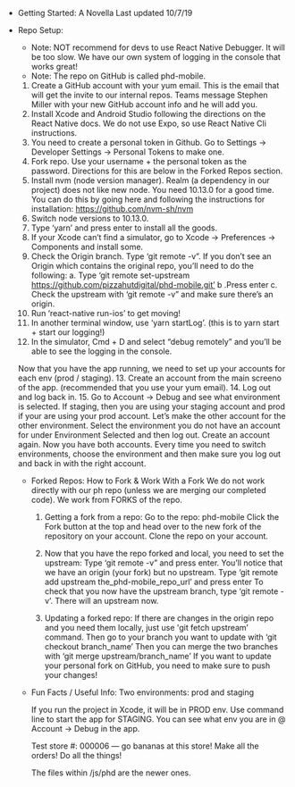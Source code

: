 
- Getting Started: A Novella
Last updated 10/7/19

- Repo Setup:
  
  - Note: NOT recommend for devs to use React Native Debugger. It will be too slow. We have our own system of logging in the console that works great!
  - Note: The repo on GitHub is called phd-mobile.
  
  1. Create a GitHub account with your yum email. This is the email that will get the invite to our internal repos. Teams message     Stephen Miller with your new GitHub account info and he will add you.
  2. Install Xcode and Android Studio following the directions on the React Native docs. We do not use Expo, so use React Native Cli instructions.
  3. You need to create a personal token in Github. Go to Settings -> Developer Settings -> Personal Tokens to make one.
  4. Fork repo. Use your username + the personal token as the password. Directions for this are below in the Forked Repos section.
  5. Install nvm (node version manager). Realm (a dependency in our project) does not like new node. You need 10.13.0 for a good time. You can do this by going here and following the instructions for installation: https://github.com/nvm-sh/nvm
  6. Switch node versions to 10.13.0.
  7. Type ‘yarn’ and press enter to install all the goods.
  8. If your Xcode can’t find a simulator, go to Xcode -> Preferences -> Components and install some.
  9. Check the Origin branch. Type ‘git remote -v”. If you don’t see an Origin which contains the original repo, you’ll need to do the following:
	  a. Type ‘git remote set-upstream https://github.com/pizzahutdigital/phd-mobile.git’
	  b .Press enter
	  c. Check the upstream with ‘git remote -v” and make sure there’s an origin.
  10. Run ‘react-native run-ios’ to get moving!
  11. In another terminal window, use ‘yarn startLog’. (this is to yarn start + start our logging!)
  12. In the simulator, Cmd + D and select “debug remotely” and you’ll be able to see the logging in the console.
  
  Now that you have the app running, we need to set up your accounts for each env (prod / staging).
  13. Create an account from the main screeno of the app. (recommended that you use your yum email).
  14. Log out and log back in.
  15. Go to Account -> Debug and see what environment is selected. If staging, then you are using your staging account and prod if your are using your prod account. Let’s make the other account for the other environment. Select the environment you do not have an account for under Environment Selected and then log out. Create an account again. Now you have both accounts. Every time you need to switch environments, choose the environment and then make sure you log out and back in with the right account.
  
  
  
  - Forked Repos: How to Fork & Work With a Fork
    We do not work directly with our ph repo (unless we are merging our completed code). 
    We work from FORKS of the repo.
    
    1. Getting a fork from a repo:
      Go to the repo: phd-mobile
      Click the Fork button at the top and head over to the new fork of the repository on your account.
      Clone the repo on your account.
    
    2. Now that you have the repo forked and local, you need to set the upstream:
      Type ‘git remote -v” and press enter. You’ll notice that we have an origin (your fork) but no upstream.
      Type ‘git remote add upstream the_phd-mobile_repo_url’ and press enter
      To check that you now have the upstream branch, type ‘git remote -v’. There will an upstream now.
   
    3. Updating a forked repo:
      If there are changes in the origin repo and you need them locally, just use 'git fetch upstream’ command.
      Then go to your branch you want to update with ‘git checkout branch_name’
      Then you can merge the two branches with ‘git merge upstream/branch_name’
      If you want to update your personal fork on GitHub, you need to make sure to push your changes!
  
  
  - Fun Facts / Useful Info:
    Two environments: prod and staging
    
    If you run the project in Xcode, it will be in PROD env. Use command line to start the app for STAGING. You can see what env you are in @ Account -> Debug in the app.
    
    Test store #: 000006 — go bananas at this store! Make all the orders! Do all the things!
    
    The files within /js/phd are the newer ones.
